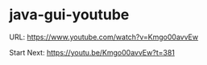 # java-gui-youtube

URL: https://www.youtube.com/watch?v=Kmgo00avvEw

Start Next: https://youtu.be/Kmgo00avvEw?t=381
